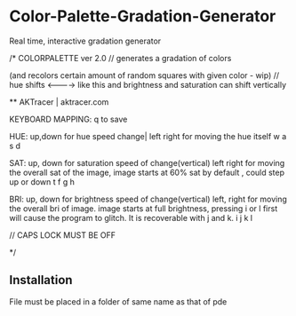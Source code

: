 # Color-Palette-Gradation-Generator
Real time, interactive gradation generator

/* COLORPALETTE ver 2.0
// generates a gradation of colors 

(and recolors certain amount of random squares with given color - wip)
// hue shifts <----> like this and brightness and saturation can shift vertically

** AKTracer | aktracer.com

KEYBOARD MAPPING:
q to save

HUE: up,down for hue speed change| left right for moving the hue itself
  w
a s d

SAT: up, down for saturation speed of change(vertical)
left right for moving the overall sat of the image, image starts at 60% sat by default , could step up or down
  t
f g h

BRI: up, down for brightness speed of change(vertical)
left, right for moving the overall bri of image. image starts at full brightness, 
pressing i or l first will cause the program to glitch. It is recoverable with j and k.
  i
j k l


// CAPS LOCK MUST BE OFF
 
*/

## Installation

File must be placed in a folder of same name as that of pde
